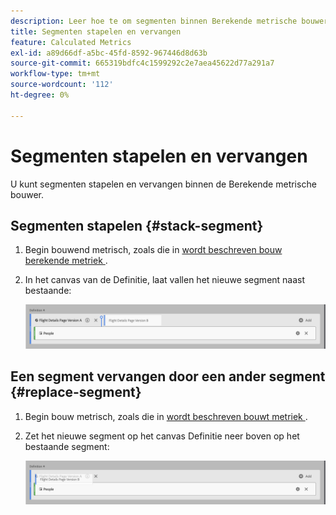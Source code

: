 ```yaml
---
description: Leer hoe te om segmenten binnen Berekende metrische bouwer te stapelen en te vervangen.
title: Segmenten stapelen en vervangen
feature: Calculated Metrics
exl-id: a89d66df-a5bc-45fd-8592-967446d8d63b
source-git-commit: 665319bdfc4c1599292c2e7aea45622d77a291a7
workflow-type: tm+mt
source-wordcount: '112'
ht-degree: 0%

---
```


# Segmenten stapelen en vervangen

U kunt segmenten stapelen en vervangen binnen de Berekende metrische bouwer.

## Segmenten stapelen {#stack-segment}

1. Begin bouwend metrisch, zoals die in [ wordt beschreven bouw berekende metriek ](cm-build-metrics.md).

1. In het canvas van de Definitie, laat vallen het nieuwe segment naast bestaande:

   ![ het canvas dat van de Definitie de metrische bezoekers van de V.S. toont daalde naast de bestaande Internationale Bezoekers.](assets/segment-stack.png)

## Een segment vervangen door een ander segment {#replace-segment}

1. Begin bouw metrisch, zoals die in [ wordt beschreven bouwt metriek ](cm-build-metrics.md).

1. Zet het nieuwe segment op het canvas Definitie neer boven op het bestaande segment:

   ![ het canvas van de Definitie die de Bezoekers van de V.S. tonen die bovenop Internationale Bezoekers werden gelaten vallen metrisch.](assets/segment-replace.png)
